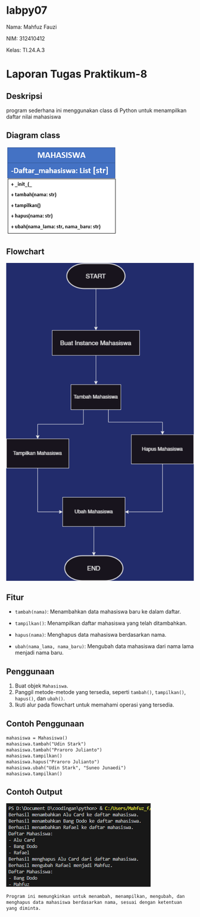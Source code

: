 # labpy07

Nama: Mahfuz Fauzi

NIM: 312410412

Kelas: TI.24.A.3

# Laporan Tugas Praktikum-8

## Deskripsi
 program sederhana ini menggunakan class di Python untuk menampilkan daftar nilai mahasiswa
 
## Diagram class

<img src="labpy07/Mahasiswa.png">

## Flowchart

<img src="https://github.com/Mahfuz311/labpy07/blob/main/labpy07/flowchart.png">

## Fitur
 
*  ```tambah(nama)```: Menambahkan data mahasiswa baru ke dalam daftar.

*  ```tampilkan()```: Menampilkan daftar mahasiswa yang telah ditambahkan.

*  ```hapus(nama)```: Menghapus data mahasiswa berdasarkan nama.

*  ```ubah(nama_lama, nama_baru)```: Mengubah data mahasiswa dari nama lama menjadi nama baru.

## Penggunaan

1. Buat objek ```Mahasiswa```.
2. Panggil metode-metode yang tersedia, seperti ```tambah()```, ```tampilkan()```, ```hapus()```, dan ```ubah()```.
3. Ikuti alur pada flowchart untuk memahami operasi yang tersedia.

## Contoh Penggunaan
```
mahasiswa = Mahasiswa()
mahasiswa.tambah("Udin Stark")
mahasiswa.tambah("Praroro Julianto")
mahasiswa.tampilkan()
mahasiswa.hapus("Praroro Julianto")
mahasiswa.ubah("Udin Stark", "Suneo Junaedi")
mahasiswa.tampilkan()
```
## Contoh Output

<img src="https://github.com/Mahfuz311/labpy07/blob/main/labpy07/output.png">

```
Program ini memungkinkan untuk menambah, menampilkan, mengubah, dan menghapus data mahasiswa berdasarkan nama, sesuai dengan ketentuan yang diminta.
```
